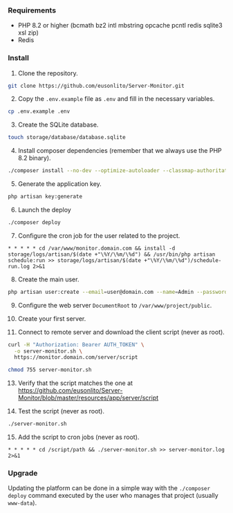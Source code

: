 ### Requirements

- PHP 8.2 or higher (bcmath bz2 intl mbstring opcache pcntl redis sqlite3 xsl zip)
- Redis

### Install

1. Clone the repository.

```bash
git clone https://github.com/eusonlito/Server-Monitor.git
```

2. Copy the `.env.example` file as `.env` and fill in the necessary variables.

```bash
cp .env.example .env
```

3. Create the SQLite database.

```bash
touch storage/database/database.sqlite
```

4. Install composer dependencies (remember that we always use the PHP 8.2 binary).

```bash
./composer install --no-dev --optimize-autoloader --classmap-authoritative --ansi
```

5. Generate the application key.

```bash
php artisan key:generate
```

6. Launch the deploy

```bash
./composer deploy
```

7. Configure the cron job for the user related to the project.

```
* * * * * cd /var/www/monitor.domain.com && install -d storage/logs/artisan/$(date +"\%Y/\%m/\%d") && /usr/bin/php artisan schedule:run >> storage/logs/artisan/$(date +"\%Y/\%m/\%d")/schedule-run.log 2>&1
```

8. Create the main user.

```bash
php artisan user:create --email=user@domain.com --name=Admin --password=StrongPassword2 --enabled
```

9. Configure the web server `DocumentRoot` to `/var/www/project/public`.

10. Create your first server.

11. Connect to remote server and download the client script (never as root).

```bash
curl -H "Authorization: Bearer AUTH_TOKEN" \
  -o server-monitor.sh \
  https://monitor.domain.com/server/script

chmod 755 server-monitor.sh
```

13. Verify that the script matches the one at https://github.com/eusonlito/Server-Monitor/blob/master/resources/app/server/script

14. Test the script (never as root).

```bash
./server-monitor.sh
```

15. Add the script to cron jobs (never as root).

```
* * * * * cd /script/path && ./server-monitor.sh >> server-monitor.log 2>&1
```

### Upgrade

Updating the platform can be done in a simple way with the `./composer deploy` command executed by the user who manages that project (usually `www-data`).
